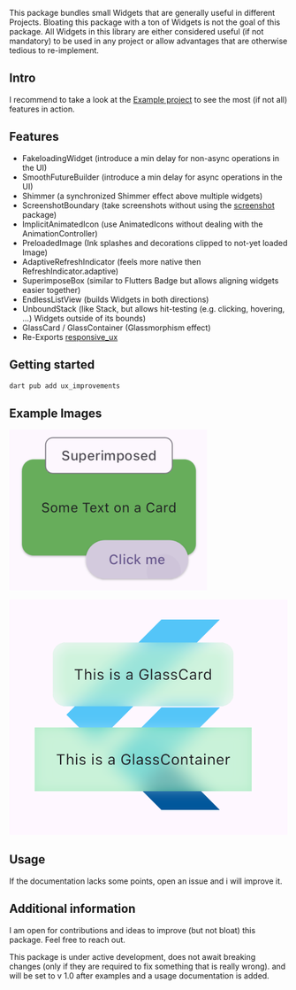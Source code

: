 <!--
This README describes the package. If you publish this package to pub.dev,
this README's contents appear on the landing page for your package.

For information about how to write a good package README, see the guide for
[writing package pages](https://dart.dev/guides/libraries/writing-package-pages).

For general information about developing packages, see the Dart guide for
[creating packages](https://dart.dev/guides/libraries/create-library-packages)
and the Flutter guide for
[developing packages and plugins](https://flutter.dev/developing-packages).
-->

This package bundles small Widgets that are generally useful in different Projects.
Bloating this package with a ton of Widgets is not the goal of this package.
All Widgets in this library are either considered useful (if not mandatory) to be used in any project 
or allow advantages that are otherwise tedious to re-implement.

## Intro

I recommend to take a look at the [Example project](https://memeozer.com/) to see the most (if not all) features in action.


## Features

- FakeloadingWidget (introduce a min delay for non-async operations in the UI)
- SmoothFutureBuilder (introduce a min delay for async operations in the UI)
- Shimmer (a synchronized Shimmer effect above multiple widgets)
- ScreenshotBoundary (take screenshots without using the [screenshot](https://pub.dev/packages/screenshot) package)
- ImplicitAnimatedIcon (use AnimatedIcons without dealing with the AnimationController)
- PreloadedImage (Ink splashes and decorations clipped to not-yet loaded Image)
- AdaptiveRefreshIndicator (feels more native then RefreshIndicator.adaptive)
- SuperimposeBox (similar to Flutters Badge but allows aligning widgets easier together)
- EndlessListView (builds Widgets in both directions)
- UnboundStack (like Stack, but allows hit-testing (e.g. clicking, hovering, ...) Widgets outside of its bounds)
- GlassCard / GlassContainer (Glassmorphism effect)
- Re-Exports [responsive_ux](https://pub.dev/packages/responsive_ux) 

## Getting started

```terminal
dart pub add ux_improvements
```

## Example Images

![SuperimposeBox.png](example/assets/SuperimposeBox.png)

![Glassmorphism.png](example/assets/Glassmorphism.png)

## Usage

If the documentation lacks some points, open an issue and i will improve it.

## Additional information

I am open for contributions and ideas to improve (but not bloat) this package. Feel free to reach out.

This package is under active development, does not await breaking changes (only if they are required to fix something that is really wrong).
and will be set to v 1.0 after examples and a usage documentation is added.
